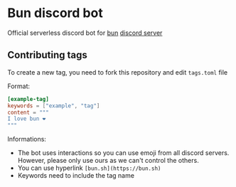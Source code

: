 # Bun discord bot
Official serverless discord bot for [bun](https://bun.sh/) [discord server](https://bun.sh/discord)

## Contributing tags
To create a new tag, you need to fork this repository and edit `tags.toml` file

Format:
```toml
[example-tag]
keywords = ["example", "tag"]
content = """
I love bun ❤️
"""
```

Informations:
- The bot uses interactions so you can use emoji from all discord servers. However, please only use ours as we can't control the others.
- You can use hyperlink `[bun.sh](https://bun.sh)`
- Keywords need to include the tag name